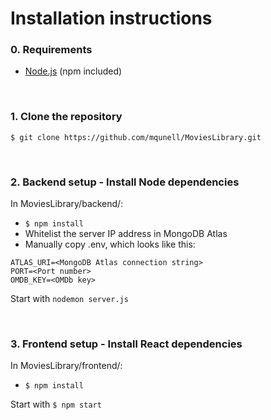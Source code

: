 # Installation instructions

### 0. Requirements
* [Node.js](https://github.com/nodesource/distributions/blob/master/README.md#debinstall "Node.js") (npm included)

<br/>

### 1. Clone the repository
`$ git clone https://github.com/mqunell/MoviesLibrary.git`

<br/>

### 2. Backend setup - Install Node dependencies
In MoviesLibrary/backend/:
* `$ npm install`
* Whitelist the server IP address in MongoDB Atlas
* Manually copy .env, which looks like this:
```
ATLAS_URI=<MongoDB Atlas connection string>
PORT=<Port number>
OMDB_KEY=<OMDb key>
```

Start with `nodemon server.js`

<br/>

### 3. Frontend setup - Install React dependencies
In MoviesLibrary/frontend/:
* `$ npm install`

Start with `$ npm start`
